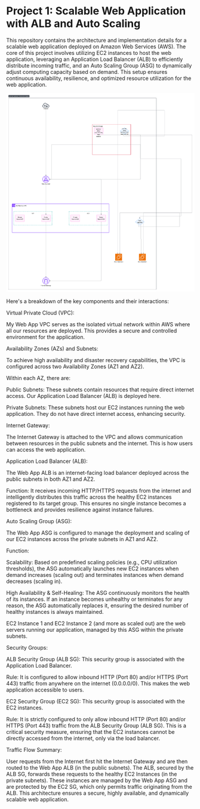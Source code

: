 # Project 1: Scalable Web Application with ALB and Auto Scaling
This repository contains the architecture and implementation details for a scalable web application deployed on Amazon Web Services (AWS). The core of this project involves utilizing EC2 instances to host the web application, leveraging an Application Load Balancer (ALB) to efficiently distribute incoming traffic, and an Auto Scaling Group (ASG) to dynamically adjust computing capacity based on demand. This setup ensures continuous availability, resilience, and optimized resource utilization for the web application.



![Solution Architecture Diagram](Blank%20diagram.png)

Here's a breakdown of the key components and their interactions:

Virtual Private Cloud (VPC):

My Web App VPC serves as the isolated virtual network within AWS where all our resources are deployed. This provides a secure and controlled environment for the application.

Availability Zones (AZs) and Subnets:

To achieve high availability and disaster recovery capabilities, the VPC is configured across two Availability Zones (AZ1 and AZ2).

Within each AZ, there are:

Public Subnets: These subnets contain resources that require direct internet access. Our Application Load Balancer (ALB) is deployed here.

Private Subnets: These subnets host our EC2 instances running the web application. They do not have direct internet access, enhancing security.

Internet Gateway:

The Internet Gateway is attached to the VPC and allows communication between resources in the public subnets and the internet. This is how users can access the web application.

Application Load Balancer (ALB):

The Web App ALB is an internet-facing load balancer deployed across the public subnets in both AZ1 and AZ2.

Function: It receives incoming HTTP/HTTPS requests from the internet and intelligently distributes this traffic across the healthy EC2 instances registered to its target group. This ensures no single instance becomes a bottleneck and provides resilience against instance failures.

Auto Scaling Group (ASG):

The Web App ASG is configured to manage the deployment and scaling of our EC2 instances across the private subnets in AZ1 and AZ2.

Function:

Scalability: Based on predefined scaling policies (e.g., CPU utilization thresholds), the ASG automatically launches new EC2 instances when demand increases (scaling out) and terminates instances when demand decreases (scaling in).

High Availability & Self-Healing: The ASG continuously monitors the health of its instances. If an instance becomes unhealthy or terminates for any reason, the ASG automatically replaces it, ensuring the desired number of healthy instances is always maintained.

EC2 Instance 1 and EC2 Instance 2 (and more as scaled out) are the web servers running our application, managed by this ASG within the private subnets.

Security Groups:

ALB Security Group (ALB SG): This security group is associated with the Application Load Balancer.

Rule: It is configured to allow inbound HTTP (Port 80) and/or HTTPS (Port 443) traffic from anywhere on the internet (0.0.0.0/0). This makes the web application accessible to users.

EC2 Security Group (EC2 SG): This security group is associated with the EC2 instances.

Rule: It is strictly configured to only allow inbound HTTP (Port 80) and/or HTTPS (Port 443) traffic from the ALB Security Group (ALB SG). This is a critical security measure, ensuring that the EC2 instances cannot be directly accessed from the internet, only via the load balancer.

Traffic Flow Summary:

User requests from the Internet first hit the Internet Gateway and are then routed to the Web App ALB (in the public subnets). The ALB, secured by the ALB SG, forwards these requests to the healthy EC2 Instances (in the private subnets). These instances are managed by the Web App ASG and are protected by the EC2 SG, which only permits traffic originating from the ALB. This architecture ensures a secure, highly available, and dynamically scalable web application.
